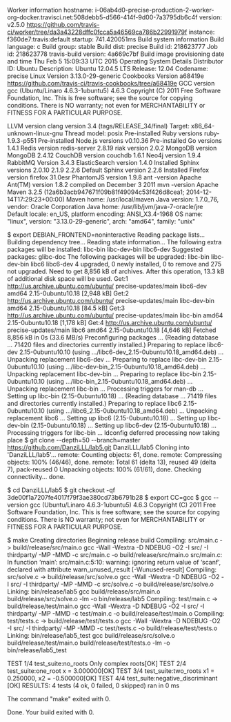 Worker information
hostname: i-06ab4d0-precise-production-2-worker-org-docker.travisci.net:508debb5-d566-414f-9d00-7a3795db6c4f
version: v2.5.0 https://github.com/travis-ci/worker/tree/da3a43228dffc0fcca5a46569ca786b22991979f
instance: f360de7:travis:default
startup: 741.420051ms
Build system information
Build language: c
Build group: stable
Build dist: precise
Build id: 218623777
Job id: 218623778
travis-build version: 4a669c7bf
Build image provisioning date and time
Thu Feb  5 15:09:33 UTC 2015
Operating System Details
Distributor ID:	Ubuntu
Description:	Ubuntu 12.04.5 LTS
Release:	12.04
Codename:	precise
Linux Version
3.13.0-29-generic
Cookbooks Version
a68419e https://github.com/travis-ci/travis-cookbooks/tree/a68419e
GCC version
gcc (Ubuntu/Linaro 4.6.3-1ubuntu5) 4.6.3
Copyright (C) 2011 Free Software Foundation, Inc.
This is free software; see the source for copying conditions.  There is NO
warranty; not even for MERCHANTABILITY or FITNESS FOR A PARTICULAR PURPOSE.

LLVM version
clang version 3.4 (tags/RELEASE_34/final)
Target: x86_64-unknown-linux-gnu
Thread model: posix
Pre-installed Ruby versions
ruby-1.9.3-p551
Pre-installed Node.js versions
v0.10.36
Pre-installed Go versions
1.4.1
Redis version
redis-server 2.8.19
riak version
2.0.2
MongoDB version
MongoDB 2.4.12
CouchDB version
couchdb 1.6.1
Neo4j version
1.9.4
RabbitMQ Version
3.4.3
ElasticSearch version
1.4.0
Installed Sphinx versions
2.0.10
2.1.9
2.2.6
Default Sphinx version
2.2.6
Installed Firefox version
firefox 31.0esr
PhantomJS version
1.9.8
ant -version
Apache Ant(TM) version 1.8.2 compiled on December 3 2011
mvn -version
Apache Maven 3.2.5 (12a6b3acb947671f09b81f49094c53f426d8cea1; 2014-12-14T17:29:23+00:00)
Maven home: /usr/local/maven
Java version: 1.7.0_76, vendor: Oracle Corporation
Java home: /usr/lib/jvm/java-7-oracle/jre
Default locale: en_US, platform encoding: ANSI_X3.4-1968
OS name: "linux", version: "3.13.0-29-generic", arch: "amd64", family: "unix"

$ export DEBIAN_FRONTEND=noninteractive
Reading package lists...
Building dependency tree...
Reading state information...
The following extra packages will be installed:
  libc-bin libc-dev-bin libc6-dev
Suggested packages:
  glibc-doc
The following packages will be upgraded:
  libc-bin libc-dev-bin libc6 libc6-dev
4 upgraded, 0 newly installed, 0 to remove and 275 not upgraded.
Need to get 8,856 kB of archives.
After this operation, 13.3 kB of additional disk space will be used.
Get:1 http://us.archive.ubuntu.com/ubuntu/ precise-updates/main libc6-dev amd64 2.15-0ubuntu10.18 [2,948 kB]
Get:2 http://us.archive.ubuntu.com/ubuntu/ precise-updates/main libc-dev-bin amd64 2.15-0ubuntu10.18 [84.5 kB]
Get:3 http://us.archive.ubuntu.com/ubuntu/ precise-updates/main libc-bin amd64 2.15-0ubuntu10.18 [1,178 kB]
Get:4 http://us.archive.ubuntu.com/ubuntu/ precise-updates/main libc6 amd64 2.15-0ubuntu10.18 [4,646 kB]
Fetched 8,856 kB in 0s (33.6 MB/s)
Preconfiguring packages ...
(Reading database ... 71420 files and directories currently installed.)
Preparing to replace libc6-dev 2.15-0ubuntu10.10 (using .../libc6-dev_2.15-0ubuntu10.18_amd64.deb) ...
Unpacking replacement libc6-dev ...
Preparing to replace libc-dev-bin 2.15-0ubuntu10.10 (using .../libc-dev-bin_2.15-0ubuntu10.18_amd64.deb) ...
Unpacking replacement libc-dev-bin ...
Preparing to replace libc-bin 2.15-0ubuntu10.10 (using .../libc-bin_2.15-0ubuntu10.18_amd64.deb) ...
Unpacking replacement libc-bin ...
Processing triggers for man-db ...
Setting up libc-bin (2.15-0ubuntu10.18) ...
(Reading database ... 71419 files and directories currently installed.)
Preparing to replace libc6 2.15-0ubuntu10.10 (using .../libc6_2.15-0ubuntu10.18_amd64.deb) ...
Unpacking replacement libc6 ...
Setting up libc6 (2.15-0ubuntu10.18) ...
Setting up libc-dev-bin (2.15-0ubuntu10.18) ...
Setting up libc6-dev (2.15-0ubuntu10.18) ...
Processing triggers for libc-bin ...
ldconfig deferred processing now taking place
$ git clone --depth=50 --branch=master https://github.com/DanziLLL/lab5.git DanziLLL/lab5
Cloning into 'DanziLLL/lab5'...
remote: Counting objects: 61, done.
remote: Compressing objects: 100% (46/46), done.
remote: Total 61 (delta 13), reused 49 (delta 7), pack-reused 0
Unpacking objects: 100% (61/61), done.
Checking connectivity... done.

$ cd DanziLLL/lab5
$ git checkout -qf 3de00f1a7207fe4017f79f3ae380cd73b6791b28
$ export CC=gcc
$ gcc --version
gcc (Ubuntu/Linaro 4.6.3-1ubuntu5) 4.6.3
Copyright (C) 2011 Free Software Foundation, Inc.
This is free software; see the source for copying conditions.  There is NO
warranty; not even for MERCHANTABILITY or FITNESS FOR A PARTICULAR PURPOSE.

$ make
Creating directories
Beginning release build
Compiling: src/main.c -> build/release/src/main.o
gcc  -Wall -Wextra -D NDEBUG -O2 -I src/ -I thirdparty/ -MP -MMD -c src/main.c -o build/release/src/main.o
src/main.c: In function ‘main’:
src/main.c:5:10: warning: ignoring return value of ‘scanf’, declared with attribute warn_unused_result [-Wunused-result]
Compiling: src/solve.c -> build/release/src/solve.o
gcc  -Wall -Wextra -D NDEBUG -O2 -I src/ -I thirdparty/ -MP -MMD -c src/solve.c -o build/release/src/solve.o
Linking: bin/release/lab5
gcc build/release/src/main.o build/release/src/solve.o  -lm -o bin/release/lab5
Compiling: test/main.c -> build/release/test/main.o
gcc  -Wall -Wextra -D NDEBUG -O2 -I src/ -I thirdparty/ -MP -MMD -c test/main.c -o build/release/test/main.o
Compiling: test/tests.c -> build/release/test/tests.o
gcc  -Wall -Wextra -D NDEBUG -O2 -I src/ -I thirdparty/ -MP -MMD -c test/tests.c -o build/release/test/tests.o
Linking: bin/release/lab5_test
gcc build/release/src/solve.o build/release/test/main.o build/release/test/tests.o  -lm -o bin/release/lab5_test

TEST 1/4 test_suite:no_roots Only complex roots[OK]
TEST 2/4 test_suite:one_root x = 3.000000[OK]
TEST 3/4 test_suite:two_roots x1 = 0.250000, x2 = -0.500000[OK]
TEST 4/4 test_suite:negative_discriminant [OK]
RESULTS: 4 tests (4 ok, 0 failed, 0 skipped) ran in 0 ms


The command "make" exited with 0.

Done. Your build exited with 0.
